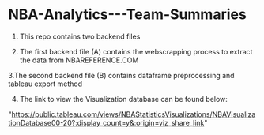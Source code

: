 # NBA-Analytics---Team-Summaries
1. This repo contains two backend files

2. The first backend file (A) contains the webscrapping process to extract the data from NBAREFERENCE.COM

3.The second backend file (B) contains dataframe preprocessing and tableau export method 

4. The link to view the Visualization database can be found below:

"https://public.tableau.com/views/NBAStatisticsVisualizations/NBAVisualizationDatabase00-20?:display_count=y&:origin=viz_share_link"

